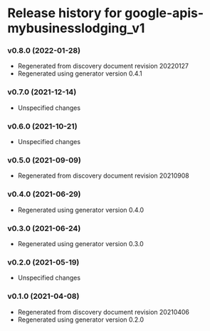# Release history for google-apis-mybusinesslodging_v1

### v0.8.0 (2022-01-28)

* Regenerated from discovery document revision 20220127
* Regenerated using generator version 0.4.1

### v0.7.0 (2021-12-14)

* Unspecified changes

### v0.6.0 (2021-10-21)

* Unspecified changes

### v0.5.0 (2021-09-09)

* Regenerated from discovery document revision 20210908

### v0.4.0 (2021-06-29)

* Regenerated using generator version 0.4.0

### v0.3.0 (2021-06-24)

* Regenerated using generator version 0.3.0

### v0.2.0 (2021-05-19)

* Unspecified changes

### v0.1.0 (2021-04-08)

* Regenerated from discovery document revision 20210406
* Regenerated using generator version 0.2.0

